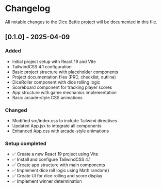 # Changelog

All notable changes to the Dice Battle project will be documented in this file.

## [0.1.0] - 2025-04-09

### Added
- Initial project setup with React 19 and Vite
- TailwindCSS 4.1 configuration
- Basic project structure with placeholder components
- Project documentation files (PRD, checklist, outline)
- DiceRoller component with dice rolling logic
- Scoreboard component for tracking player scores
- App structure with game mechanics implementation
- Basic arcade-style CSS animations

### Changed
- Modified src/index.css to include Tailwind directives
- Updated App.jsx to integrate all components
- Enhanced App.css with arcade-style animations

### Setup completed
- ✅ Create a new React 19 project using Vite
- ✅ Install and configure TailwindCSS 4.1
- ✅ Create app structure with main components
- ✅ Implement dice roll logic using Math.random()
- ✅ Create UI for dice rolling and score display
- ✅ Implement winner determination